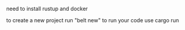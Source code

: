 need to install rustup and docker

to create a new project run "belt new"
to run your code use cargo run 
